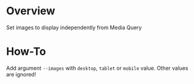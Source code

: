 # Overview
Set images to display independently from Media Query

# How-To
Add argument `--images` with `desktop`, `tablet` or `mobile` value. Other values are ignored!
